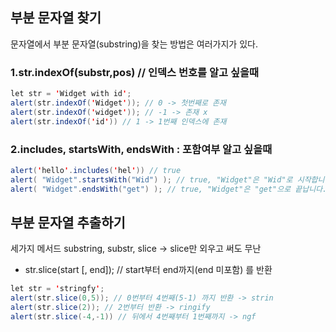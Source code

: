 ## 부분 문자열 찾기
문자열에서 부분 문자열(substring)을 찾는 방법은 여러가지가 있다.

### 1.str.indexOf(substr,pos) // 인덱스 번호를 알고 싶을때
```java
let str = 'Widget with id';
alert(str.indexOf('Widget')); // 0 -> 첫번째로 존재
alert(str.indexOf('widget')); // -1 -> 존재 x
alert(str.indexOf('id')) // 1 -> 1번째 인덱스에 존재
```

### 2.includes, startsWith, endsWith : 포함여부 알고 싶을때
```java
alert('hello'.includes('hel')) // true
alert( "Widget".startsWith("Wid") ); // true, "Widget"은 "Wid"로 시작합니다.
alert( "Widget".endsWith("get") ); // true, "Widget"은 "get"으로 끝납니다.
```

## 부분 문자열 추출하기
세가지 메서드 substring, substr, slice -> slice만 외우고 써도 무난

* str.slice(start [, end]); // start부터 end까지(end 미포함) 를 반환 
```java
let str = 'stringfy';
alert(str.slice(0,5)); // 0번부터 4번째(5-1) 까지 반환 -> strin
alert(str.slice(2)); // 2번부터 반환 -> ringify
alert(str.slice(-4,-1)) // 뒤에서 4번째부터 1번째까지 -> ngf
```
